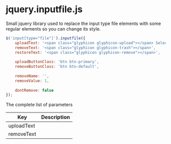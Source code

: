 jquery.inputfile.js
==================

Small jquery library used to replace the input type file elements with some regular elements so you can change its style.

```javascript
$('input[type="file"]').inputfile({
    uploadText: '<span class="glyphicon glyphicon-upload"></span> Select a file',
    removeText: '<span class="glyphicon glyphicon-trash"></span>',
    restoreText: '<span class="glyphicon glyphicon-remove"></span>',
      
    uploadButtonClass: 'btn btn-primary',
    removeButtonClass: 'btn btn-default',
    
    removeName: '',
    removeValue: 1,
        
    dontRemove: false
});
```
The complete list of parameters

Key |  Description
--- | ---
uploadText | 
removeText | 
